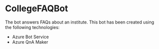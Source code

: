 # CollegeFAQBot
The bot answers FAQs about an institute. 
This bot has been created using the following technologies:

* Azure Bot Service
* Azure QnA Maker
